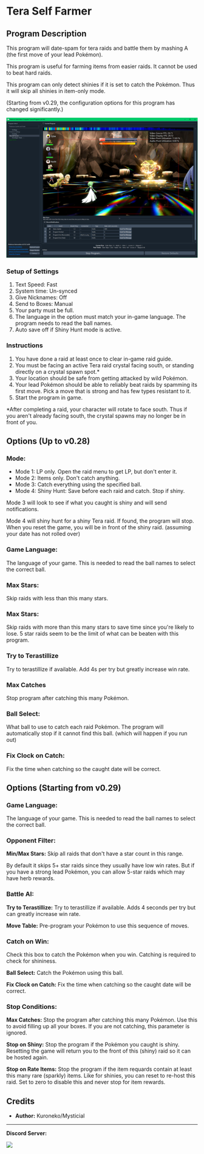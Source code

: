 # Tera Self Farmer

## Program Description

This program will date-spam for tera raids and battle them by mashing A (the first move of your lead Pokémon).

This program is useful for farming items from easier raids. It cannot be used to beat hard raids.

This program can only detect shinies if it is set to catch the Pokémon. Thus it will skip all shinies in item-only mode.

(Starting from v0.29, the configuration options for this program has changed significantly.)

<img src="images/TeraSelfFarmer-0.png">

### Setup of Settings

1. Text Speed: Fast
2. System time: Un-synced
3. Give Nicknames: Off
4. Send to Boxes: Manual
5. Your party must be full.
6. The language in the option must match your in-game language. The program needs to read the ball names.
7. Auto save off if Shiny Hunt mode is active.

### Instructions

1. You have done a raid at least once to clear in-game raid guide.
2. You must be facing an active Tera raid crystal facing south, or standing directly on a crystal spawn spot.*
3. Your location should be safe from getting attacked by wild Pokémon.
4. Your lead Pokémon should be able to reliably beat raids by spamming its first move. Pick a move that is strong and has few types resistant to it.
5. Start the program in game.

\*After completing a raid, your character will rotate to face south. Thus if you aren't already facing south, the crystal spawns may no longer be in front of you.


## Options (Up to v0.28)

### Mode:

- Mode 1: LP only. Open the raid menu to get LP, but don't enter it.
- Mode 2: Items only. Don't catch anything.
- Mode 3: Catch everything using the specified ball.
- Mode 4: Shiny Hunt: Save before each raid and catch. Stop if shiny.

Mode 3 will look to see if what you caught is shiny and will send notifications.

Mode 4 will shiny hunt for a shiny Tera raid. If found, the program will stop. When you reset the game, you will be in front of the shiny raid. (assuming your date has not rolled over)


### Game Language:

The language of your game. This is needed to read the ball names to select the correct ball.


### Max Stars:

Skip raids with less than this many stars.


### Max Stars:

Skip raids with more than this many stars to save time since you're likely to lose. 5 star raids seem to be the limit of what can be beaten with this program.


### Try to Terastillize

Try to terastillize if available. Add 4s per try but greatly increase win rate.


### Max Catches

Stop program after catching this many Pokémon.


### Ball Select:

What ball to use to catch each raid Pokémon. The program will automatically stop if it cannot find this ball. (which will happen if you run out)


### Fix Clock on Catch:

Fix the time when catching so the caught date will be correct.



## Options (Starting from v0.29)

### Game Language:

The language of your game. This is needed to read the ball names to select the correct ball.


### Opponent Filter:

**Min/Max Stars:** Skip all raids that don't have a star count in this range.

By default it skips 5+ star raids since they usually have low win rates. But if you have a strong lead Pokémon, you can allow 5-star raids which may have herb rewards.


### Battle AI:

**Try to Terastillize:** Try to terastillize if available. Adds 4 seconds per try but can greatly increase win rate.

**Move Table:** Pre-program your Pokémon to use this sequence of moves.


### Catch on Win:

Check this box to catch the Pokémon when you win. Catching is required to check for shininess.

**Ball Select:** Catch the Pokémon using this ball.

**Fix Clock on Catch:** Fix the time when catching so the caught date will be correct.


### Stop Conditions:

**Max Catches:** Stop the program after catching this many Pokémon. Use this to avoid filling up all your boxes. If you are not catching, this parameter is ignored.

**Stop on Shiny:** Stop the program if the Pokémon you caught is shiny. Resetting the game will return you to the front of this (shiny) raid so it can be hosted again.

**Stop on Rate Items:** Stop the program if the item requards contain at least this many rare (sparkly) items. Like for shinies, you can reset to re-host this raid. Set to zero to disable this and never stop for item rewards.



## Credits

- **Author:** Kuroneko/Mysticial

<hr>

**Discord Server:** 

[<img src="https://canary.discordapp.com/api/guilds/695809740428673034/widget.png?style=banner2">](https://discord.gg/cQ4gWxN)


